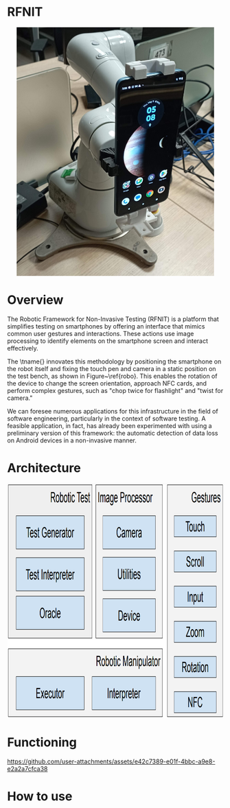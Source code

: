 # RFNIT

<div align="center">
<img src="/img/robo01.jpg" height="580" width="460" align="middle">
</div>

# Overview

The Robotic Framework for Non-Invasive Testing (RFNIT) is a platform that simplifies testing on smartphones by offering 
an interface that mimics common user gestures and interactions. These actions use image processing to identify elements 
on the smartphone screen and interact effectively.

The \tname{} innovates this methodology by positioning the smartphone on the robot itself and fixing the touch pen 
and camera in a static position on the test bench, as shown in Figure~\ref{robo}. This enables the rotation of the 
device to change the screen orientation, approach NFC cards, and perform complex gestures, such as "chop twice for 
flashlight" and "twist for camera."

We can foresee numerous applications for this infrastructure in the field of software engineering, particularly in the 
context of software testing. A feasible application, in fact, has already been experimented with using a preliminary 
version of this framework: the automatic detection of data loss on Android devices in a non-invasive manner. 


# Architecture
<div align="center">
<img src="/img/architecture.png" height=" 548" width="985" align="middle">
</div>


# Functioning
<!-- 

![Watch the video](img/VID_robo.gif)
[![Watch the video](img/video.png)](img/VID_20240626_181805.mp4)

<div align="center">
<img src="/img/VID_robo.gif" height="483" width="272" align="middle">
</div>

-->

https://github.com/user-attachments/assets/e42c7389-e01f-4bbc-a9e8-e2a2a7cfca38



# How to use
